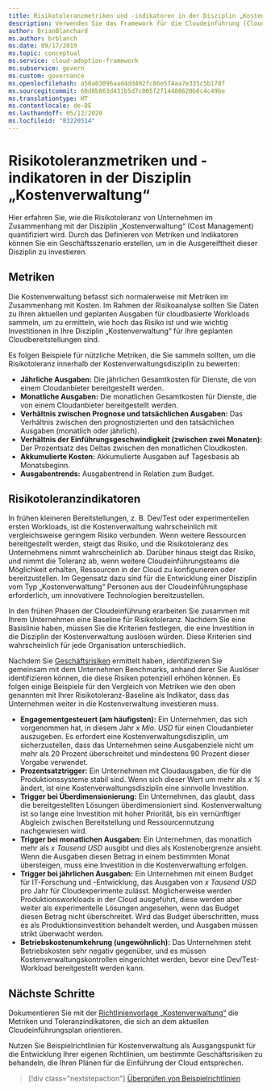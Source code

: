```yaml
---
title: Risikotoleranzmetriken und -indikatoren in der Disziplin „Kostenverwaltung“
description: Verwenden Sie das Framework für die Cloudeinführung (Cloud Adoption Framework) für Azure, um Risikotoleranzmetriken und -indikatoren für Kostenverwaltung (Cost Management) in der Cloudgovernance zu quantifizieren.
author: BrianBlanchard
ms.author: brblanch
ms.date: 09/17/2019
ms.topic: conceptual
ms.service: cloud-adoption-framework
ms.subservice: govern
ms.custom: governance
ms.openlocfilehash: a50a03096aad4dd492fc86e574aa7e335c5b178f
ms.sourcegitcommit: 60d8b863d431b5d7c005f2f14488620b6c4c49be
ms.translationtype: HT
ms.contentlocale: de-DE
ms.lasthandoff: 05/12/2020
ms.locfileid: "83220514"
---
```

# <a name="risk-tolerance-metrics-and-indicators-in-the-cost-management-discipline"></a>Risikotoleranzmetriken und -indikatoren in der Disziplin „Kostenverwaltung“

Hier erfahren Sie, wie die Risikotoleranz von Unternehmen im Zusammenhang mit der Disziplin „Kostenverwaltung“ (Cost Management) quantifiziert wird. Durch das Definieren von Metriken und Indikatoren können Sie ein Geschäftsszenario erstellen, um in die Ausgereiftheit dieser Disziplin zu investieren.

## <a name="metrics"></a>Metriken

Die Kostenverwaltung befasst sich normalerweise mit Metriken im Zusammenhang mit Kosten. Im Rahmen der Risikoanalyse sollten Sie Daten zu Ihren aktuellen und geplanten Ausgaben für cloudbasierte Workloads sammeln, um zu ermitteln, wie hoch das Risiko ist und wie wichtig Investitionen in Ihre Disziplin „Kostenverwaltung“ für Ihre geplanten Cloudbereitstellungen sind.

Es folgen Beispiele für nützliche Metriken, die Sie sammeln sollten, um die Risikotoleranz innerhalb der Kostenverwaltungsdisziplin zu bewerten:

- **Jährliche Ausgaben:** Die jährlichen Gesamtkosten für Dienste, die von einem Cloudanbieter bereitgestellt werden.
- **Monatliche Ausgaben:** Die monatlichen Gesamtkosten für Dienste, die von einem Cloudanbieter bereitgestellt werden.
- **Verhältnis zwischen Prognose und tatsächlichen Ausgaben:** Das Verhältnis zwischen den prognostizierten und den tatsächlichen Ausgaben (monatlich oder jährlich).
- **Verhältnis der Einführungsgeschwindigkeit (zwischen zwei Monaten):** Der Prozentsatz des Deltas zwischen den monatlichen Cloudkosten.
- **Akkumulierte Kosten:** Akkumulierte Ausgaben auf Tagesbasis ab Monatsbeginn.
- **Ausgabentrends:** Ausgabentrend in Relation zum Budget.

## <a name="risk-tolerance-indicators"></a>Risikotoleranzindikatoren

In frühen kleineren Bereitstellungen, z. B. Dev/Test oder experimentellen ersten Workloads, ist die Kostenverwaltung wahrscheinlich mit vergleichsweise geringem Risiko verbunden. Wenn weitere Ressourcen bereitgestellt werden, steigt das Risiko, und die Risikotoleranz des Unternehmens nimmt wahrscheinlich ab. Darüber hinaus steigt das Risiko, und nimmt die Toleranz ab, wenn weitere Cloudeinführungsteams die Möglichkeit erhalten, Ressourcen in der Cloud zu konfigurieren oder bereitzustellen. Im Gegensatz dazu sind für die Entwicklung einer Disziplin vom Typ „Kostenverwaltung“ Personen aus der Cloudeinführungsphase erforderlich, um innovativere Technologien bereitzustellen.

In den frühen Phasen der Cloudeinführung erarbeiten Sie zusammen mit Ihrem Unternehmen eine Baseline für Risikotoleranz. Nachdem Sie eine Basislinie haben, müssen Sie die Kriterien festlegen, die eine Investition in die Disziplin der Kostenverwaltung auslösen würden. Diese Kriterien sind wahrscheinlich für jede Organisation unterschiedlich.

Nachdem Sie [Geschäftsrisiken](./business-risks.md) ermittelt haben, identifizieren Sie gemeinsam mit dem Unternehmen Benchmarks, anhand derer Sie Auslöser identifizieren können, die diese Risiken potenziell erhöhen können. Es folgen einige Beispiele für den Vergleich von Metriken wie den oben genannten mit Ihrer Risikotoleranz-Baseline als Indikator, dass das Unternehmen weiter in die Kostenverwaltung investieren muss.

- **Engagementgesteuert (am häufigsten):** Ein Unternehmen, das sich vorgenommen hat, in diesem Jahr _x Mio. USD_ für einen Cloudanbieter auszugeben. Es erfordert eine Kostenverwaltungsdisziplin, um sicherzustellen, dass das Unternehmen seine Ausgabenziele nicht um mehr als 20 Prozent überschreitet und mindestens 90 Prozent dieser Vorgabe verwendet.
- **Prozentsatztrigger:** Ein Unternehmen mit Cloudausgaben, die für die Produktionssysteme stabil sind. Wenn sich dieser Wert um mehr als _x %_ ändert, ist eine Kostenverwaltungsdisziplin eine sinnvolle Investition.
- **Trigger bei Überdimensionierung:** Ein Unternehmen, das glaubt, dass die bereitgestellten Lösungen überdimensioniert sind. Kostenverwaltung ist so lange eine Investition mit hoher Priorität, bis ein vernünftiger Abgleich zwischen Bereitstellung und Ressourcennutzung nachgewiesen wird.
- **Trigger bei monatlichen Ausgaben:** Ein Unternehmen, das monatlich mehr als _x Tausend USD_ ausgibt und dies als Kostenobergrenze ansieht. Wenn die Ausgaben diesen Betrag in einem bestimmten Monat übersteigen, muss eine Investition in die Kostenverwaltung erfolgen.
- **Trigger bei jährlichen Ausgaben:** Ein Unternehmen mit einem Budget für IT-Forschung und -Entwicklung, das Ausgaben von _x Tausend USD_ pro Jahr für Cloudexperimente zulässt. Möglicherweise werden Produktionsworkloads in der Cloud ausgeführt, diese werden aber weiter als experimentelle Lösungen angesehen, wenn das Budget diesen Betrag nicht überschreitet. Wird das Budget überschritten, muss es als Produktionsinvestition behandelt werden, und Ausgaben müssen strikt überwacht werden.
- **Betriebskostenumkehrung (ungewöhnlich):** Das Unternehmen steht Betriebskosten sehr negativ gegenüber, und es müssen Kostenverwaltungskontrollen eingerichtet werden, bevor eine Dev/Test-Workload bereitgestellt werden kann.

## <a name="next-steps"></a>Nächste Schritte

Dokumentieren Sie mit der [Richtlinienvorlage „Kostenverwaltung“](./template.md) die Metriken und Toleranzindikatoren, die sich an dem aktuellen Cloudeinführungsplan orientieren.

Nutzen Sie Beispielrichtlinien für Kostenverwaltung als Ausgangspunkt für die Entwicklung Ihrer eigenen Richtlinien, um bestimmte Geschäftsrisiken zu behandeln, die Ihren Plänen für die Einführung der Cloud entsprechen.

> [!div class="nextstepaction"]
> [Überprüfen von Beispielrichtlinien](./policy-statements.md)
